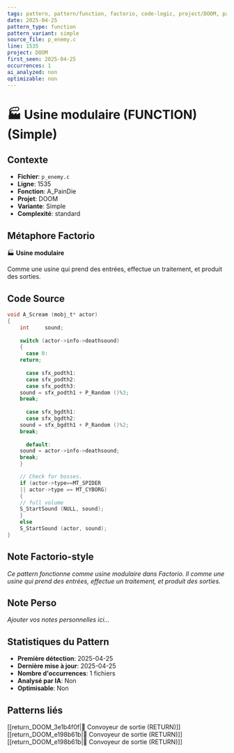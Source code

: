 ```yaml
---
tags: pattern, pattern/function, factorio, code-logic, project/DOOM, pattern/variant/simple
date: 2025-04-25
pattern_type: function
pattern_variant: simple
source_file: p_enemy.c
line: 1535
project: DOOM
first_seen: 2025-04-25
occurrences: 1
ai_analyzed: non
optimizable: non
---
```


# 🏭 Usine modulaire (FUNCTION) (Simple)

## Contexte
- **Fichier**: `p_enemy.c`
- **Ligne**: 1535
- **Fonction**: A_PainDie
- **Projet**: DOOM
- **Variante**: Simple
- **Complexité**: standard

## Métaphore Factorio
🏭 **Usine modulaire**

Comme une usine qui prend des entrées, effectue un traitement, et produit des sorties.

## Code Source
```c
void A_Scream (mobj_t* actor)
{
    int		sound;
	
    switch (actor->info->deathsound)
    {
      case 0:
	return;
		
      case sfx_podth1:
      case sfx_podth2:
      case sfx_podth3:
	sound = sfx_podth1 + P_Random ()%3;
	break;
		
      case sfx_bgdth1:
      case sfx_bgdth2:
	sound = sfx_bgdth1 + P_Random ()%2;
	break;
	
      default:
	sound = actor->info->deathsound;
	break;
    }

    // Check for bosses.
    if (actor->type==MT_SPIDER
	|| actor->type == MT_CYBORG)
    {
	// full volume
	S_StartSound (NULL, sound);
    }
    else
	S_StartSound (actor, sound);
}
```

## Note Factorio-style
*Ce pattern fonctionne comme usine modulaire dans Factorio. Il comme une usine qui prend des entrées, effectue un traitement, et produit des sorties.*

## Note Perso
*Ajouter vos notes personnelles ici...*

## Statistiques du Pattern
- **Première détection**: 2025-04-25
- **Dernière mise à jour**: 2025-04-25
- **Nombre d'occurrences**: 1 fichiers
- **Analysé par IA**: Non
- **Optimisable**: Non

## Patterns liés
[[return_DOOM_3e1b4f0f|🚚 Convoyeur de sortie (RETURN)]]
[[return_DOOM_e198b61b|🚚 Convoyeur de sortie (RETURN)]]
[[return_DOOM_e198b61b|🚚 Convoyeur de sortie (RETURN)]]
